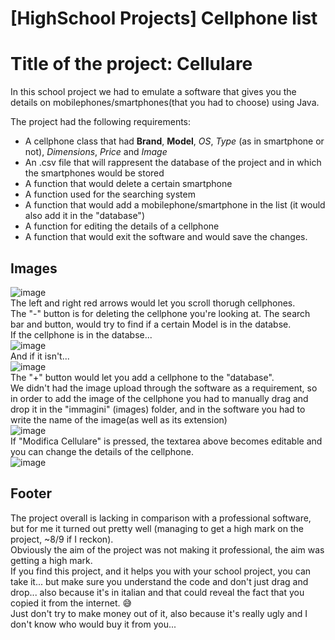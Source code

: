 # [HighSchool Projects] Cellphone list

# Title of the project: **Cellulare**

In this school project we had to emulate a software that gives you the details on mobilephones/smartphones(that you had to choose) using Java.  
  
The project had the following requirements:  
- A cellphone class that had **Brand**, **Model**, *OS*, *Type* (as in smartphone or not), *Dimensions*, *Price* and *Image*
- An .csv file that will rappresent the database of the project and in which the smartphones would be stored
- A function that would delete a certain smartphone
- A function used for the searching system
- A function that would add a mobilephone/smartphone in the list (it would also add it in the "database")
- A function for editing the details of a cellphone
- A function that would exit the software and would save the changes.

## Images
![image](https://user-images.githubusercontent.com/47055309/142865388-06bd0703-feb3-47d0-b492-8146be32c79c.png)  
The left and right red arrows would let you scroll thorugh cellphones.  
The "-" button is for deleting the cellphone you're looking at.
The search bar and button, would try to find if a certain Model is in the databse.  
If the cellphone is in the databse...  
![image](https://user-images.githubusercontent.com/47055309/142866029-6d050cb6-af5d-40dc-95bd-8a785cda0b33.png)  
And if it isn't...  
![image](https://user-images.githubusercontent.com/47055309/142866088-06f03c1f-fc5d-4710-b9f0-e9ad9bfe8f29.png)  
The "+" button would let you add a cellphone to the "database".  
We didn't had the image upload through the software as a requirement, so in order to add the image of the cellphone you had to manually drag and drop it in the "immagini" (images) folder, and in the software you had to write the name of the image(as well as its extension)  
![image](https://user-images.githubusercontent.com/47055309/142866300-8df5abf3-2ff2-41d7-b856-bb97c5d17c10.png)  
If "Modifica Cellulare" is pressed, the textarea above becomes editable and you can change the details of the cellphone.  
![image](https://user-images.githubusercontent.com/47055309/142867446-dd42dcbb-be13-4e8a-8ed4-bf18a1422ec8.png)  



## Footer
The project overall is lacking in comparison with a professional software, but for me it turned out pretty well (managing to get a high mark on the project, ~8/9 if I reckon).  
Obviously the aim of the project was not making it professional, the aim was getting a high mark.  
If you find this project, and it helps you with your school project, you can take it... but make sure you understand the code and don't just drag and drop... also because it's in italian and that could reveal the fact that you copied it from the internet. 😅  
Just don't try to make money out of it, also because it's really ugly and I don't know who would buy it from you...

